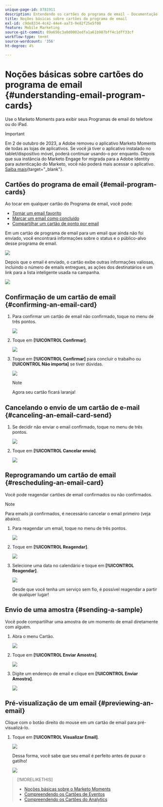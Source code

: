 ```yaml
---
unique-page-id: 8781911
description: Entendendo os cartões do programa de email - Documentação do Marketo - Documentação do produto
title: Noções básicas sobre cartões do programa de email
exl-id: c9de8334-4c42-44e4-aa73-9e82f25e5f00
feature: Mobile Marketing
source-git-commit: 09a656c3a0d0002edfa1a61b987bff4c1dff33cf
workflow-type: tm+mt
source-wordcount: '356'
ht-degree: 4%

---
```


# Noções básicas sobre cartões do programa de email {#understanding-email-program-cards}

Use o Marketo Moments para exibir seus Programas de email do telefone ou do iPad.

>[!IMPORTANT]
>
>Em 2 de outubro de 2023, a Adobe removeu o aplicativo Marketo Moments de todas as lojas de aplicativos. Se você já tiver o aplicativo instalado no tablet/dispositivo móvel, poderá continuar usando-o por enquanto. Depois que sua instância do Marketo Engage for migrada para a Adobe Identity para autenticação do Marketo, você não poderá mais acessar o aplicativo. [Saiba mais](https://nation.marketo.com/t5/product-discussions/marketo-events-app-and-marketo-moments-app-end-of-life/m-p/340712/highlight/true#M193869){target="_blank"}.

## Cartões do programa de email {#email-program-cards}

Ao tocar em qualquer cartão do Programa de email, você pode:

* [Tornar um email favorito](/help/marketo/product-docs/core-marketo-concepts/mobile-apps/marketo-moments/working-with-moments/creating-a-favorite.md)
* [Marcar um email como concluído](/help/marketo/product-docs/core-marketo-concepts/mobile-apps/marketo-moments/working-with-moments/marking-it-done.md)
* [Compartilhar um cartão de ponto por email](/help/marketo/product-docs/core-marketo-concepts/mobile-apps/marketo-moments/working-with-moments/sharing-a-moment.md)

Em um cartão de programa de email para um email que ainda não foi enviado, você encontrará informações sobre o status e o público-alvo desse programa de email.

![](assets/image2015-7-2-9-3a33-3a47.png)

Depois que o email é enviado, o cartão exibe outras informações valiosas, incluindo o número de emails entregues, as ações dos destinatários e um link para a lista inteligente usada na campanha.

![](assets/image2015-9-25-10-3a5-3a29.png)

## Confirmação de um cartão de email {#confirming-an-email-card}

1. Para confirmar um cartão de email não confirmado, toque no menu de três pontos.

   ![](assets/image2015-7-16-17-3a6-3a16.png)

1. Toque em **[!UICONTROL Confirmar]**.

   ![](assets/image2015-7-16-17-3a8-3a34.png)

1. Toque em **[!UICONTROL Confirmar]** para concluir o trabalho ou **[!UICONTROL Não importa]** se tiver dúvidas.

   ![](assets/image2015-7-16-17-3a12-3a18.png)

   >[!NOTE]
   >
   >Agora seu cartão ficará laranja!

## Cancelando o envio de um cartão de e-mail {#canceling-an-email-card-send}

1. Se decidir não enviar o email confirmado, toque no menu de três pontos.

   ![](assets/image2015-7-17-9-3a50-3a49.png)

1. Toque em **[!UICONTROL Cancelar envio]**.

   ![](assets/image2015-7-17-9-3a52-3a54.png)

## Reprogramando um cartão de email {#rescheduling-an-email-card}

Você pode reagendar cartões de email confirmados ou não confirmados.

>[!NOTE]
>
>Para emails já confirmados, é necessário cancelar o email primeiro (veja abaixo).

1. Para reagendar um email, toque no menu de três pontos.

   ![](assets/image2015-7-17-9-3a58-3a44.png)

1. Toque em **[!UICONTROL Reagendar]**.

   ![](assets/image2015-7-17-10-3a0-3a32.png)

1. Selecione uma data no calendário e toque em **[!UICONTROL Reagendar]**.

   ![](assets/image2015-7-17-10-3a5-3a55.png)

   Desde que você tenha um serviço sem fio, é possível reagendar a partir de qualquer lugar!

## Envio de uma amostra {#sending-a-sample}

Você pode compartilhar uma amostra de um momento de email diretamente com alguém.

1. Abra o menu Cartão.

   ![](assets/image2015-7-14-16-3a44-3a7.png)

1. Toque em **[!UICONTROL Enviar Amostra]**.

   ![](assets/image2015-7-14-16-3a40-3a54.png)

1. Digite um endereço de email e clique em **[!UICONTROL Enviar Amostra]**.

   ![](assets/image2015-7-14-17-3a2-3a32.png)

## Pré-visualização de um email {#previewing-an-email}

Clique com o botão direito do mouse em um cartão de email para pré-visualizá-lo.

1. Toque em **[!UICONTROL Visualizar Email]**.

   ![](assets/image2015-7-14-16-3a42-3a21.png)

   Dessa forma, você sabe que seu email é perfeito antes de puxar o gatilho!

   ![](assets/image2015-6-30-11-3a15-3a22.png)

>[!MORELIKETHIS]
>
>* [Noções básicas sobre o Marketo Moments](/help/marketo/product-docs/core-marketo-concepts/mobile-apps/marketo-moments/understanding-moments/understanding-marketo-moments.md)
>* [Compreendendo os Cartões de Eventos](/help/marketo/product-docs/core-marketo-concepts/mobile-apps/marketo-moments/understanding-moments/understanding-event-cards.md)
>* [Compreendendo os Cartões do Analytics](/help/marketo/product-docs/core-marketo-concepts/mobile-apps/marketo-moments/understanding-moments/understanding-analytics-cards.md)

